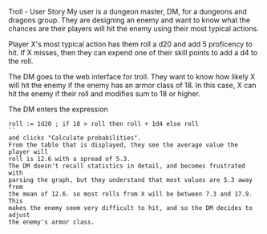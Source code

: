 Troll - User Story
My user is a dungeon master, DM, for a dungeons and dragons group.
They are designing an enemy and want to know what the chances are their players
will hit the enemy using their most typical actions.

Player X's most typical action has them roll a d20 and add 5 proficency to hit.
If X misses, then they can expend one of their skill points to add a d4 to the roll.

The DM goes to the web interface for troll.
They want to know how likely X will hit the enemy if the enemy has an armor class
of 18. In this case, X can hit the enemy if their roll and modifies sum to 18 or 
higher.

The DM enters the expression

```
roll := 1d20 ; if 18 > roll then roll + 1d4 else roll
`` 
and clicks "Calculate probabilities".
From the table that is displayed, they see the average value the player will
roll is 12.6 with a spread of 5.3.
The DM doesn't recall statistics in detail, and becomes frustrated with 
parsing the graph, but they understand that most values are 5.3 away from
the mean of 12.6. so most rolls from X will be between 7.3 and 17.9. This
makes the enemy seem very difficult to hit, and so the DM decides to adjust
the enemy's armor class.
